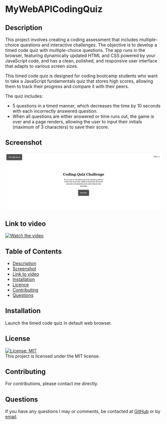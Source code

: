 # MyWebAPICodingQuiz

## Description

This project involves creating a coding assessment that includes multiple-choice questions and interactive challenges. The objective is to develop a timed code quiz with multiple-choice questions. The app runs in the browser, featuring dynamically updated HTML and CSS powered by your JavaScript code, and has a clean, polished, and responsive user interface that adapts to various screen sizes.

This timed code quiz is designed for coding bootcamp students who want to take a JavaScript fundamentals quiz that stores high scores, allowing them to track their progress and compare it with their peers.

The quiz includes:

- 5 questions in a timed manner, which decreases the time by 10 seconds with each incorrectly answered question.
- When all questions are either answered or time runs out, the game is over and a page renders, allowing the user to input their initials (maximum of 3 characters) to save their score.

## Screenshot
![Screenshot](./Assets/img/snip.PNG)

## Link to video
[![Watch the video](https://img.youtube.com/vi/gMfirfhYNI0/0.jpg)](https://youtu.be/gMfirfhYNI0?si=qhHxhTus5XcWa5Cc)


## Table of Contents
- [Description](#description)
- [Screenshot](#screenshot)
- [Link to video](#link-to-video)
- [Installation](#installation)
- [Licence](#license)
- [Contributing](#contributing)
- [Questions](#questions)

## Installation
Launch the timed code quiz in default web browser.

## License
[![License: MIT](https://img.shields.io/badge/License-MIT-yellow.svg)](https://opensource.org/licenses/MIT)<br>
  This project is licensed under the MIT license.  

## Contributing
For contributions, please contact me directly.

## Questions
If you have any questions I may or comments, be contacted at [GitHub](https://github.com/cdepalma32) or by [email](mailto:crystaldepalma@yahoo.com).





